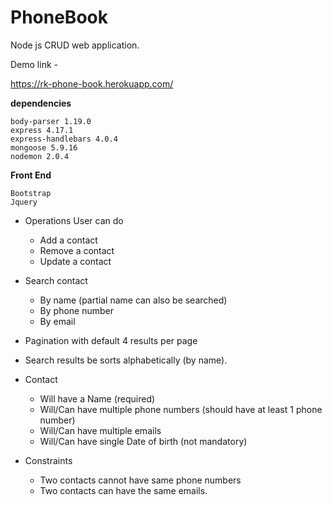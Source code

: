 # PhoneBook
Node js CRUD web application.

Demo link - 

https://rk-phone-book.herokuapp.com/

**dependencies**

    body-parser 1.19.0
    express 4.17.1
    express-handlebars 4.0.4
    mongoose 5.9.16
    nodemon 2.0.4

**Front End**

    Bootstrap
    Jquery
    

- Operations User can do
    - Add a contact
    - Remove a contact
    - Update a contact

- Search contact
    - By name (partial name can also be searched)
    - By phone number
    - By email
    
- Pagination with default 4 results per page
- Search results be sorts alphabetically (by name).

- Contact
    - Will have a Name (required)
    - Will/Can have multiple phone numbers (should have at least 1 phone number)
    - Will/Can have multiple emails
    - Will/Can have single Date of birth (not mandatory)
    
- Constraints
    - Two contacts cannot have same phone numbers
    - Two contacts can have the same emails.

